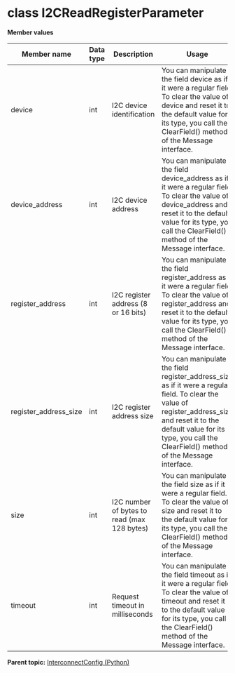 # class I2CReadRegisterParameter

 **Member values** 

|Member name|Data type|Description|Usage|
|-----------|---------|-----------|-----|
|device|int|I2C device identification|You can manipulate the field device as if it were a regular field. To clear the value of device and reset it to the default value for its type, you call the ClearField\(\) method of the Message interface.|
|device\_address|int|I2C device address|You can manipulate the field device\_address as if it were a regular field. To clear the value of device\_address and reset it to the default value for its type, you call the ClearField\(\) method of the Message interface.|
|register\_address|int|I2C register address \(8 or 16 bits\)|You can manipulate the field register\_address as if it were a regular field. To clear the value of register\_address and reset it to the default value for its type, you call the ClearField\(\) method of the Message interface.|
|register\_address\_size|int|I2C register address size|You can manipulate the field register\_address\_size as if it were a regular field. To clear the value of register\_address\_size and reset it to the default value for its type, you call the ClearField\(\) method of the Message interface.|
|size|int|I2C number of bytes to read \(max 128 bytes\)|You can manipulate the field size as if it were a regular field. To clear the value of size and reset it to the default value for its type, you call the ClearField\(\) method of the Message interface.|
|timeout|int|Request timeout in milliseconds|You can manipulate the field timeout as if it were a regular field. To clear the value of timeout and reset it to the default value for its type, you call the ClearField\(\) method of the Message interface.|

**Parent topic:** [InterconnectConfig \(Python\)](../../summary_pages/InterconnectConfig.md)

